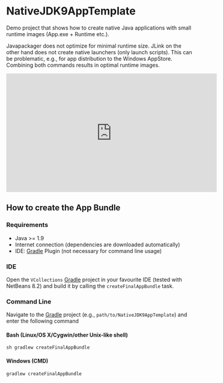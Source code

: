 # NativeJDK9AppTemplate
Demo project that shows how to create native Java applications with small runtime images (App.exe + Runtime etc.).

Javapackager does not optimize for minimal runtime size. JLink on the other hand does not create native launchers (only launch scripts). This can be problematic, e.g., for app distribution to the Windows AppStore. Combining both commands results in optimal runtime images.

<iframe width="560" height="315" src="https://www.youtube.com/embed/2fWyhJ2nhjw" frameborder="0" allow="autoplay; encrypted-media" allowfullscreen></iframe>

## How to create the App Bundle

### Requirements

- Java >= 1.9
- Internet connection (dependencies are downloaded automatically)
- IDE: [Gradle](http://www.gradle.org/) Plugin (not necessary for command line usage)

### IDE

Open the `VCollections` [Gradle](http://www.gradle.org/) project in your favourite IDE (tested with NetBeans 8.2) and build it
by calling the `createFinalAppBundle` task.

### Command Line

Navigate to the [Gradle](http://www.gradle.org/) project (e.g., `path/to/NativeJDK9AppTemplate`) and enter the following command

#### Bash (Linux/OS X/Cygwin/other Unix-like shell)

    sh gradlew createFinalAppBundle
    
#### Windows (CMD)

    gradlew createFinalAppBundle
